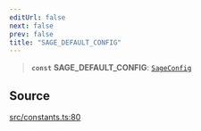 ```yaml
---
editUrl: false
next: false
prev: false
title: "SAGE_DEFAULT_CONFIG"
---
```


> **`const`** **SAGE\_DEFAULT\_CONFIG**: [`SageConfig`](../interfaces/SageConfig.md)

## Source

[src/constants.ts:80](https://github.com/eddienubes/sagetest/blob/c1a99be/src/constants.ts#L80)
